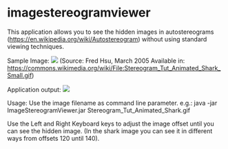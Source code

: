 # imagestereogramviewer

This application allows you to see the hidden images in autostereograms (https://en.wikipedia.org/wiki/Autostereogram) without using standard viewing techniques.

Sample Image:
<img src="https://github.com/seizonsenryaku/imagestereogramviewer/raw/master/readme_dependences/Stereogram_Tut_Animated_Shark_Small.gif">
(Source:  Fred Hsu, March 2005
Available in: https://commons.wikimedia.org/wiki/File:Stereogram_Tut_Animated_Shark_Small.gif)

Application output:
<img src="https://github.com/seizonsenryaku/imagestereogramviewer/raw/master/readme_dependences/result.gif">

Usage:
Use the image filename as command line parameter. e.g.:
java -jar ImageStereogramViewer.jar Stereogram_Tut_Animated_Shark.gif

Use the Left and Right Keyboard keys to adjust the image offset until you can see the hidden image.
(In the shark image you can see it in different ways from offsets 120 until 140).
